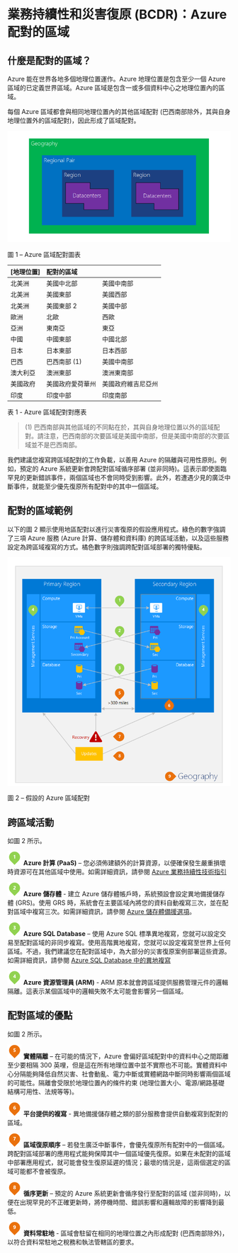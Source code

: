 <properties
	pageTitle="業務持續性和災害復原 (BCDR)：Azure 配對的區域 | Microsoft Azure"
	description="Azure 區域配對可確保當資料中心發生故障時應用程式可復原。"
	services="site-recovery"
	documentationCenter=""
	authors="rayne-wiselman"
	manager="jwhit"
	editor=""/>

<tags
    ms.service="site-recovery"
    ms.workload="storage-backup-recovery"
    ms.tgt_pltfrm="na"
    ms.devlang="na"
    ms.topic="article"
    ms.date="03/20/2016"
    ms.author="raynew"/>

# 業務持續性和災害復原 (BCDR)：Azure 配對的區域

## 什麼是配對的區域？

Azure 能在世界各地多個地理位置運作。Azure 地理位置是包含至少一個 Azure 區域的已定義世界區域。Azure 區域是包含一或多個資料中心之地理位置內的區域。

每個 Azure 區域都會與相同地理位置內的其他區域配對 (巴西南部除外，其與自身地理位置外的區域配對)，因此形成了區域配對。


![AzureGeography](./media/best-practices-availability-paired-regions/GeoRegionDataCenter.png)

圖 1 – Azure 區域配對圖表



| [地理位置] | 配對的區域 | |
| :-------------| :-------------   | :-------------   |
| 北美洲 | 美國中北部 | 美國中南部 |
| 北美洲 | 美國東部 | 美國西部 |
| 北美洲 | 美國東部 2 | 美國中部 |
| 歐洲 | 北歐 | 西歐 |
| 亞洲 | 東南亞 | 東亞 |
| 中國 | 中國東部 | 中國北部 |
| 日本 | 日本東部 | 日本西部 |
| 巴西 | 巴西南部 (1) | 美國中南部 |
| 澳大利亞 | 澳洲東部 | 澳洲東南部|
| 美國政府 | 美國政府愛荷華州 | 美國政府維吉尼亞州 |
| 印度 | 印度中部 | 印度南部 |

表 1 - Azure 區域配對對應表

> (1) 巴西南部與其他區域的不同點在於，其與自身地理位置以外的區域配對。請注意，巴西南部的次要區域是美國中南部，但是美國中南部的次要區域並不是巴西南部。

我們建議您複寫跨區域配對的工作負載，以善用 Azure 的隔離與可用性原則。例如，預定的 Azure 系統更新會跨配對區域循序部署 (並非同時)。這表示即使面臨罕見的更新錯誤事件，兩個區域也不會同時受到影響。此外，若遭遇少見的廣泛中斷事件，就能至少優先復原所有配對中的其中一個區域。

## 配對的區域範例
以下的圖 2 顯示使用地區配對以進行災害復原的假設應用程式。綠色的數字強調了三項 Azure 服務 (Azure 計算、儲存體和資料庫) 的跨區域活動，以及這些服務設定為跨區域複寫的方式。橘色數字則強調跨配對區域部署的獨特優點。


![配對區域優點概觀](./media/best-practices-availability-paired-regions/PairedRegionsOverview2.png)

圖 2 – 假設的 Azure 區域配對

## 跨區域活動
如圖 2 所示。

![1Green](./media/best-practices-availability-paired-regions/1Green.png) **Azure 計算 (PaaS)** – 您必須佈建額外的計算資源，以便確保發生嚴重損壞時資源可在其他區域中使用。如需詳細資訊，請參閱 [Azure 業務持續性技術指引](https://msdn.microsoft.com/library/azure/hh873027.aspx)

![2Green](./media/best-practices-availability-paired-regions/2Green.png) **Azure 儲存體** - 建立 Azure 儲存體帳戶時，系統預設會設定異地備援儲存體 (GRS)。使用 GRS 時，系統會在主要區域內將您的資料自動複寫三次，並在配對區域中複寫三次。如需詳細資訊，請參閱 [Azure 儲存體備援選項](storage/storage-redundancy.md)。


![3Green](./media/best-practices-availability-paired-regions/3Green.png) **Azure SQL Database** – 使用 Azure SQL 標準異地複寫，您就可以設定交易至配對區域的非同步複寫。使用高階異地複寫，您就可以設定複寫至世界上任何區域。不過，我們建議您在配對區域中，為大部分的災害復原案例部署這些資源。如需詳細資訊，請參閱 [Azure SQL Database 中的異地複寫](https://msdn.microsoft.com/library/azure/dn783447.aspx)

![4Green](./media/best-practices-availability-paired-regions/4Green.png) **Azure 資源管理員 (ARM)** - ARM 原本就會跨區域提供服務管理元件的邏輯隔離。這表示某個區域中的邏輯失敗不太可能會影響另一個區域。

## 配對區域的優點
如圖 2 所示。

![5Orange](./media/best-practices-availability-paired-regions/5Orange.png) **實體隔離** – 在可能的情況下，Azure 會偏好區域配對中的資料中心之間距離至少要相隔 300 英哩，但是這在所有地理位置中並不實際也不可能。實體資料中心分隔能夠降低自然災害、社會動亂、電力中斷或實體網路中斷同時影響兩個區域的可能性。隔離會受限於地理位置內的條件約束 (地理位置大小、電源/網路基礎結構可用性、法規等等)。

![6Orange](./media/best-practices-availability-paired-regions/6Orange.png) **平台提供的複寫** - 異地備援儲存體之類的部分服務會提供自動複寫到配對的區域。

![7Orange](./media/best-practices-availability-paired-regions/7Orange.png) **區域復原順序** – 若發生廣泛中斷事件，會優先復原所有配對中的一個區域。跨配對區域部署的應用程式能夠保障其中一個區域優先復原。如果在未配對的區域中部署應用程式，就可能會發生復原延遲的情況；最壞的情況是，這兩個選定的區域可能都不會被復原。

![8Orange](./media/best-practices-availability-paired-regions/8Orange.png) **循序更新** – 預定的 Azure 系統更新會循序發行至配對的區域 (並非同時)，以便在出現罕見的不正確更新時，將停機時間、錯誤影響和邏輯故障的影響降到最低。


![9Orange](./media/best-practices-availability-paired-regions/9Orange.png) **資料常駐地** - 區域會駐留在相同的地理位置之內形成配對 (巴西南部除外)，以符合資料常駐地之稅務和執法管轄區的要求。

<!---HONumber=AcomDC_0323_2016-->